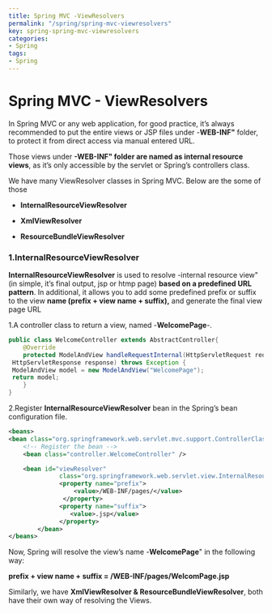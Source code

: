 ```yaml
---
title: Spring MVC -ViewResolvers
permalink: "/spring/spring-mvc-viewresolvers"
key: spring-spring-mvc-viewresolvers
categories:
- Spring
tags:
- Spring
---
```


Spring MVC - ViewResolvers
============================

In Spring MVC or any web application, for good practice, it’s always recommended
to put the entire views or JSP files under -**WEB-INF"** folder, to protect it
from direct access via manual entered URL.

Those views under **-WEB-INF" folder are named as internal resource views**, as
it’s only accessible by the servlet or Spring’s controllers class.

We have many ViewResolver classes in Spring MVC. Below are the some of those

-   **InternalResourceViewResolver**

-   **XmlViewResolver**

-   **ResourceBundleViewResolver**

### 1.InternalResourceViewResolver

**InternalResourceViewResolver** is used to resolve -internal resource view" (in
simple, it’s final output, jsp or htmp page) **based on a predefined URL
pattern**. In additional, it allows you to add some predefined prefix or suffix
to the view **name (prefix + view name + suffix),** and generate the final view
page URL

1.A controller class to return a view, named -**WelcomePage**-.
```java
public class WelcomeController extends AbstractController{	
	@Override
	protected ModelAndView handleRequestInternal(HttpServletRequest request,
 HttpServletResponse response) throws Exception {
 ModelAndView model = new ModelAndView("WelcomePage"); 
 return model;
	}
}
```


2.Register **InternalResourceViewResolver** bean in the Spring’s bean
configuration file.
```xml
<beans>
<bean class="org.springframework.web.servlet.mvc.support.ControllerClassNameHandlerMapping" />
	<!-- Register the bean -->
	<bean class="controller.WelcomeController" />

	<bean id="viewResolver"
    	      class="org.springframework.web.servlet.view.InternalResourceViewResolver" >
              <property name="prefix">
                  <value>/WEB-INF/pages/</value>
               </property>
              <property name="suffix">
                 <value>.jsp</value>
              </property>
        </bean>
</beans>
```

Now, Spring will resolve the view’s name -**WelcomePage**" in the following way:

**prefix + view name + suffix = /WEB-INF/pages/WelcomPage.jsp**

Similarly, we have **XmlViewResolver & ResourceBundleViewResolver**, both have
their own way of resolving the Views.
